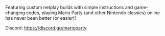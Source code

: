 Featuring custom netplay builds with simple instructions and game-changing codes,
playing Mario Party (and other Nintendo classics) online has never been better (or easier)!

Discord: https://discord.gg/marioparty
